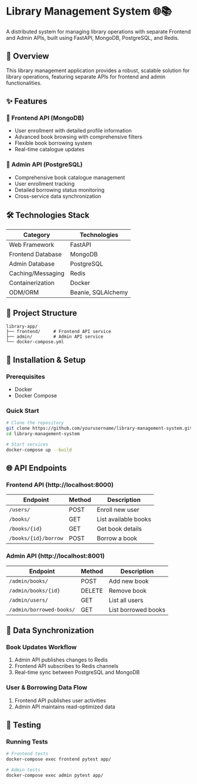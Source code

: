# Library Management System 🌐📚

A distributed system for managing library operations with separate Frontend and Admin APIs, built using FastAPI, MongoDB, PostgreSQL, and Redis.

## 🚀 Overview

This library management application provides a robust, scalable solution for library operations, featuring separate APIs for frontend and admin functionalities.

## ✨ Features

### 👤 Frontend API (MongoDB)
- User enrollment with detailed profile information
- Advanced book browsing with comprehensive filters
- Flexible book borrowing system
- Real-time catalogue updates

### 🔧 Admin API (PostgreSQL)
- Comprehensive book catalogue management
- User enrollment tracking
- Detailed borrowing status monitoring
- Cross-service data synchronization

## 🛠 Technologies Stack

| Category | Technologies |
|----------|--------------|
| Web Framework | FastAPI |
| Frontend Database | MongoDB |
| Admin Database | PostgreSQL |
| Caching/Messaging | Redis |
| Containerization | Docker |
| ODM/ORM | Beanie, SQLAlchemy |

## 📂 Project Structure
```
library-app/
├── frontend/     # Frontend API service
├── admin/        # Admin API service
└── docker-compose.yml
```

## 🔧 Installation & Setup

### Prerequisites
- Docker
- Docker Compose

### Quick Start
```bash
# Clone the repository
git clone https://github.com/yourusername/library-management-system.git
cd library-management-system

# Start services
docker-compose up --build
```

## 🌐 API Endpoints

### Frontend API (http://localhost:8000)
| Endpoint | Method | Description |
|----------|--------|-------------|
| `/users/` | POST | Enroll new user |
| `/books/` | GET | List available books |
| `/books/{id}` | GET | Get book details |
| `/books/{id}/borrow` | POST | Borrow a book |

### Admin API (http://localhost:8001)
| Endpoint | Method | Description |
|----------|--------|-------------|
| `/admin/books/` | POST | Add new book |
| `/admin/books/{id}` | DELETE | Remove book |
| `/admin/users/` | GET | List all users |
| `/admin/borrowed-books/` | GET | List borrowed books |

## 🔄 Data Synchronization

### Book Updates Workflow
1. Admin API publishes changes to Redis
2. Frontend API subscribes to Redis channels
3. Real-time sync between PostgreSQL and MongoDB

### User & Borrowing Data Flow
1. Frontend API publishes user activities
2. Admin API maintains read-optimized data

## 🧪 Testing

### Running Tests
```bash
# Frontend tests
docker-compose exec frontend pytest app/

# Admin tests
docker-compose exec admin pytest app/
```